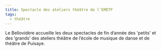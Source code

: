 ```yaml
---
title: Spectacle des ateliers théâtre de l'EMDTP
tags: 
  - théâtre
---
```


Le Bellovidère accueille les deux spectacles de fin d’année des 'petits' et des ’grands’ des ateliers théâtre de l’école de musique de danse et de théâtre de Puisaye.
